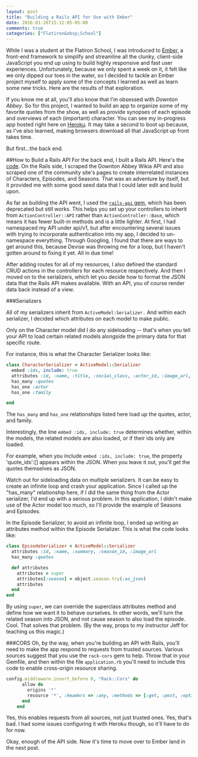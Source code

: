 ```yaml
---
layout: post
title: "Building a Rails API for Use with Ember"
date: 2016-01-26T15:12:05-05:00
comments: true
categories: ["Flatiron&nbsp;School"]
---
```


While I was a student at the Flatiron School, I was introduced to [Ember](http://emberjs.com/), a front-end framework to simplify and streamline all the clunky, client-side JavaScript you end up using to build highly responsive and fast user experiences. Unfortunately, because we only spent a week on it, it felt like we only dipped our toes in the water, so I decided to tackle an Ember project myself to apply some of the concepts I learned as well as learn some new tricks. Here are the results of that exploration. 

If you know me at all, you'll also know that I'm obsessed with *Downton Abbey*. So for this project, I wanted to build an app to organize some of my favorite quotes from the show, as well as provide synopses of each episode and overviews of each (important) character. You can see my in-progress app hosted right here on [Heroku](http://downton-abbey-quips.herokuapp.com/). It may take a second to boot up because, as I've also learned, making browsers download all that JavaScript up front takes time. 

But first...the back end.

##How to Build a Rails API
For the back end, I built a Rails API. Here's the [code](https://github.com/talum/downton-abbey-guide). On the Rails side, I scraped the Downton Abbey Wikia API and also scraped one of the community site's pages to create interrelated instances of Characters, Episodes, and Seasons. That was an adventure by itself, but it provided me with some good seed data that I could later edit and build upon.  

<!-- more -->

As far as building the API went, I used the [`rails-api` gem](https://github.com/rails-api/rails-api), which has been deprecated but still works. This helps you set up your controllers to inherit from `ActionController::API` rather than  `ActionController::Base`, which means it has fewer built-in methods and is a little lighter. At first, I had namespaced my API under api/v1, but after encountering several issues with trying to incorporate authentication into my app, I decided to un-namespace everything. Through Googling, I found that there are ways to get around this, because Devise was throwing me for a loop, but I haven't gotten around to fixing it yet. All in due time! 

After adding routes for all of my resources, I also defined the standard CRUD actions in the controllers for each resource respectively. And then I moved on to the serializers, which let you decide how to format the JSON data that the Rails API makes available. With an API, you of course render data back instead of a view. 

###Serializers 

All of my serializers inherit from `ActiveModel:Serializer.` And within each serializer, I decided which attributes on each model to make public. 

Only on the Character model did I do any sideloading -- that's when you tell your API to load certain related models alongside the primary data for that specific route. 

For instance, this is what the Character Serializer looks like: 

```ruby
class CharacterSerializer < ActiveModel::Serializer
  embed :ids, include: true
  attributes :id, :name, :title, :social_class, :actor_id, :image_url, :bio
  has_many :quotes
  has_one :actor
  has_one :family

end

``` 
The `has_many` and `has_one` relationships listed here load up the quotes, actor, and family. 

Interestingly, the line `embed :ids, include: true` determines whether, within the models, the related models are also loaded, or if their ids only are loaded. 

For example, when you include `embed :ids, include: true`, the property 'quote_ids':[] appears within the JSON. When you leave it out, you'll get the quotes themselves as JSON. 

Watch out for sideloading data on multiple serializers. It can be easy to create an infinite loop and crash your application. Since I called up the "has_many" relationship here, if I did the same thing from the Actor serializer, I'd end up with a serious problem. In this application, I didn't make use of the Actor model too much, so I'll provide the example of Seasons and Episodes.

In the Episode Serializer, to avoid an infinite loop, I ended up writing an attributes method within the Episode Serializer. This is what the code looks like:

```ruby
class EpisodeSerializer < ActiveModel::Serializer
  attributes :id, :name, :summary, :season_id, :image_url 
  has_many :quotes

  def attributes
    attributes = super 
    attributes[:season] = object.season.try(:as_json)
    attributes
  end
end
```

By using `super`, we can override the superclass attributes method and define how we want it to behave ourselves. In other words, we'll turn the related season into JSON, and not cause season to also load the episode. Cool. That solves that problem. (By the way, props to my instructor Jeff for teaching us this magic.)

###CORS
Oh, by the way, when you're building an API with Rails, you'll need to make the app respond to requests from trusted sources. Various sources suggest that you use the `rack-cors` gem to help. Throw that in your Gemfile, and then within the file `application.rb` you'll need to include this code to enable cross-origin resource sharing. 

```ruby
config.middleware.insert_before 0, "Rack::Cors" do
      allow do
        origins '*'
        resource '*', :headers => :any, :methods => [:get, :post, :options, :put, :patch, :delete]
      end
    end
```

Yes, this enables requests from all sources, not just trusted ones. Yes, that's bad. I had some issues configuring it with Heroku though, so it'll have to do for now. 

Okay, enough of the API side. Now it's time to move over to Ember land in the next post. 
